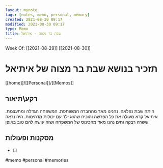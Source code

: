 ```yaml
---
layout: mynote
tags: [notes, memo, personal, memory] 
created: 2021-08-30 09:17
modified: 2021-08-30 09:17
type: Memo
title: שבת בר מצוה - איתיאל 
---
```

Week Of: [[2021-08-29]]
[[2021-08-30]]

#  תזכיר בנושא שבת בר מצוה של איתיאל
[[home]]/[[Personal]]/[[Memos]]

## רקע\תיאור
היתה שבת נפלאה. נהנינו מאד מהחברה המשותפת. המשפחה הגדלה ומתעצמת. 
איתיאל קרא מעולה את כל הפרשה והוכיח שהוא ילד עם יכולות מדהימות.
היה נראה ששרה רבקה וחים נהנו מאד מהכינוס של המשפחה ושזה עושה להם טוב באופן 


## מסקנות ופעולות

- [ ] 
 

#memo 
#personal
#memories